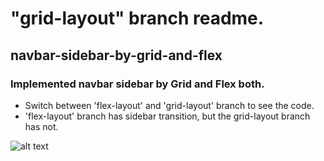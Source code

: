 # "grid-layout" branch readme. 
## navbar-sidebar-by-grid-and-flex
### Implemented navbar sidebar by Grid and Flex both.

- Switch between 'flex-layout' and 'grid-layout' branch to see the code. 
- 'flex-layout' branch has sidebar transition, but the grid-layout branch has not.




![alt text](https://user-images.githubusercontent.com/19536442/215302762-213576ea-f59c-4661-a71e-35a8a7a2b119.jpg)
